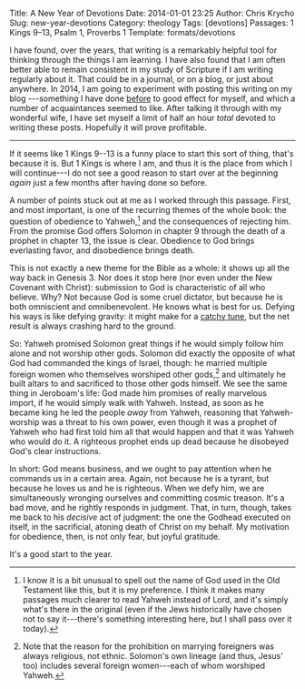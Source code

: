 Title: A New Year of Devotions
Date: 2014-01-01 23:25
Author: Chris Krycho
Slug: new-year-devotions
Category: theology
Tags: [devotions]
Passages: 1 Kings 9–13, Psalm 1, Proverbs 1
Template: formats/devotions

I have found, over the years, that writing is a remarkably helpful tool for
thinking through the things I am learning. I have also found that I am often
better able to remain consistent in my study of Scripture if I am writing
regularly about it. That could be in a journal, or on a blog, or just about
anywhere. In 2014, I am going to experiment with posting this writing on my blog
---something I have done [before](http://2012-2013.chriskrycho.com/theology/topics/devotions/index.html)
to good effect for myself, and which a number of acquaintances seemed to like.
After talking it through with my wonderful wife, I have set myself a limit of
half an hour *total* devoted to writing these posts. Hopefully it will prove
profitable.

---

If it seems like 1 Kings 9--13 is a funny place to start this sort of thing,
that's because it is. But 1 Kings is where I am, and thus it is the place from
which I will continue---I do not see a good reason to start over at the
beginning *again* just a few months after having done so before.

A number of points stuck out at me as I worked through this passage. First, and
most important, is one of the recurring themes of the whole book: the question
of obedience to Yahweh,[^yahweh] and the consequences of rejecting him. From the
promise God offers Solomon  in chapter 9 through the death of a prophet in
chapter 13, the issue is clear. Obedience to God brings everlasting favor, and
disobedience brings death.

[^yahweh]: I know it is a bit unusual to spell out the name of God used in the
Old Testament like this, but it is my preference. I think it makes many passages
much clearer to read Yahweh instead of <span style="font-variant: small-
caps">Lord</span>, and it's simply what's there in the original (even if the
Jews historically have chosen not to say it---there's something interesting
here, but I shall pass over it today).

This is not exactly a new theme for the Bible as a whole: it shows up all the
way back in Genesis 3. Nor does it stop here (nor even under the New Covenant
with Christ): submission to God is characteristic of all who believe. Why? Not
because God is some cruel dictator, but because he is both omniscient and
omnibenevolent. He knows what is best for us. Defying his ways is like defying
gravity: it might make for a [catchy
tune](http://www.youtube.com/watch?v=FlMBcTGJ4YM&name=DefyingGravity), but the
net result is always crashing hard to the ground.

So: Yahweh promised Solomon great things if he would simply follow him alone and
not worship other gods. Solomon did exactly the opposite of what God had
commanded the kings of Israel, though: he married multiple foreign women who
themselves worshiped other gods,[^1] and ultimately he built altars to and
sacrificed to those other gods himself. We see the same thing in Jeroboam's
life: God made him promises of really marvelous import, if he would simply walk
with Yahweh. Instead, as soon as he became king he led the people *away* from
Yahweh, reasoning that Yahweh-worship was a threat to his own power, even though
it was a prophet of Yahweh who had first told him all that would happen and that
it was Yahweh who would do it. A righteous prophet ends up dead because he
disobeyed God's clear instructions.

In short: God means business, and we ought to pay attention when he commands us
in a certain area. Again, not because he is a tyrant, but because he loves us
and he is righteous. When we defy him, we are simultaneously wronging ourselves
and committing cosmic treason. It's a bad move, and he rightly responds in
judgment. That, in turn, though, takes me back to his *decisive* act of
judgment: the one the Godhead executed on itself, in the sacrificial, atoning
death of Christ on my behalf. My motivation for obedience, then, is not only
fear, but joyful gratitude.

It's a good start to the year.

[^1]: Note that the reason for the prohibition on marrying foreigners was always
religious, not ethnic. Solomon's own lineage (and thus, Jesus' too) includes
several foreign women---each of whom worshiped Yahweh.
